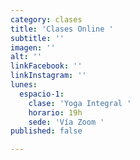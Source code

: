 ```yaml
---
category: clases
title: 'Clases Online '
subtitle: ''
imagen: ''
alt: ''
linkFacebook: ''
linkInstagram: ''
lunes:
  espacio-1:
    clase: 'Yoga Integral '
    horario: 19h
    sede: 'Vía Zoom '
published: false

---
```

